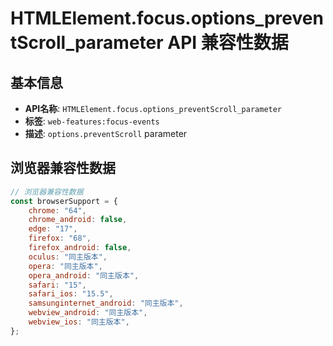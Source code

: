 # HTMLElement.focus.options_preventScroll_parameter API 兼容性数据

## 基本信息

- **API名称**: `HTMLElement.focus.options_preventScroll_parameter`
- **标签**: `web-features:focus-events`
- **描述**: `options.preventScroll` parameter

## 浏览器兼容性数据

```javascript
// 浏览器兼容性数据
const browserSupport = {
    chrome: "64",
    chrome_android: false,
    edge: "17",
    firefox: "68",
    firefox_android: false,
    oculus: "同主版本",
    opera: "同主版本",
    opera_android: "同主版本",
    safari: "15",
    safari_ios: "15.5",
    samsunginternet_android: "同主版本",
    webview_android: "同主版本",
    webview_ios: "同主版本",
};

```

